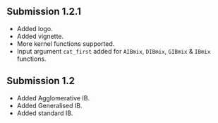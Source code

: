 ## Submission 1.2.1
* Added logo.
* Added vignette.
* More kernel functions supported.
* Input argument `cat_first` added for `AIBmix`, `DIBmix`, `GIBmix` & `IBmix` functions.

## Submission 1.2
* Added Agglomerative IB.
* Added Generalised IB.
* Added standard IB.